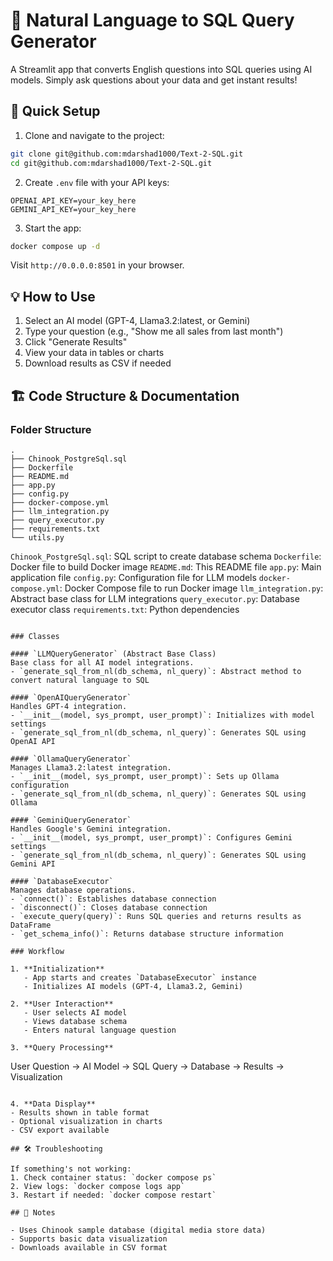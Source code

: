 # 🤖 Natural Language to SQL Query Generator

A Streamlit app that converts English questions into SQL queries using AI models. Simply ask questions about your data and get instant results!

## 🚀 Quick Setup

1. Clone and navigate to the project:
```bash
git clone git@github.com:mdarshad1000/Text-2-SQL.git
cd git@github.com:mdarshad1000/Text-2-SQL.git
```

2. Create `.env` file with your API keys:
```env
OPENAI_API_KEY=your_key_here
GEMINI_API_KEY=your_key_here
```

3. Start the app:
```bash
docker compose up -d
```

Visit `http://0.0.0.0:8501` in your browser.

## 💡 How to Use

1. Select an AI model (GPT-4, Llama3.2:latest, or Gemini)
2. Type your question (e.g., "Show me all sales from last month")
3. Click "Generate Results"
4. View your data in tables or charts
5. Download results as CSV if needed

## 🏗️ Code Structure & Documentation


### Folder Structure
```
.
├── Chinook_PostgreSql.sql
├── Dockerfile
├── README.md
├── app.py
├── config.py
├── docker-compose.yml
├── llm_integration.py
├── query_executor.py
├── requirements.txt
└── utils.py
```

`Chinook_PostgreSql.sql`: SQL script to create database schema
`Dockerfile`: Docker file to build Docker image
`README.md`: This README file
`app.py`: Main application file
`config.py`: Configuration file for LLM models
`docker-compose.yml`: Docker Compose file to run Docker image
`llm_integration.py`: Abstract base class for LLM integrations
`query_executor.py`: Database executor class
`requirements.txt`: Python dependencies
```

### Classes

#### `LLMQueryGenerator` (Abstract Base Class)
Base class for all AI model integrations.
- `generate_sql_from_nl(db_schema, nl_query)`: Abstract method to convert natural language to SQL

#### `OpenAIQueryGenerator`
Handles GPT-4 integration.
- `__init__(model, sys_prompt, user_prompt)`: Initializes with model settings
- `generate_sql_from_nl(db_schema, nl_query)`: Generates SQL using OpenAI API

#### `OllamaQueryGenerator`
Manages Llama3.2:latest integration.
- `__init__(model, sys_prompt, user_prompt)`: Sets up Ollama configuration
- `generate_sql_from_nl(db_schema, nl_query)`: Generates SQL using Ollama

#### `GeminiQueryGenerator`
Handles Google's Gemini integration.
- `__init__(model, sys_prompt, user_prompt)`: Configures Gemini settings
- `generate_sql_from_nl(db_schema, nl_query)`: Generates SQL using Gemini API

#### `DatabaseExecutor`
Manages database operations.
- `connect()`: Establishes database connection
- `disconnect()`: Closes database connection
- `execute_query(query)`: Runs SQL queries and returns results as DataFrame
- `get_schema_info()`: Returns database structure information

### Workflow

1. **Initialization**
   - App starts and creates `DatabaseExecutor` instance
   - Initializes AI models (GPT-4, Llama3.2, Gemini)

2. **User Interaction**
   - User selects AI model
   - Views database schema
   - Enters natural language question

3. **Query Processing**
   ```
   User Question → AI Model → SQL Query → Database → Results → Visualization
   ```

4. **Data Display**
   - Results shown in table format
   - Optional visualization in charts
   - CSV export available

## 🛠️ Troubleshooting

If something's not working:
1. Check container status: `docker compose ps`
2. View logs: `docker compose logs app`
3. Restart if needed: `docker compose restart`

## 📝 Notes

- Uses Chinook sample database (digital media store data)
- Supports basic data visualization
- Downloads available in CSV format
